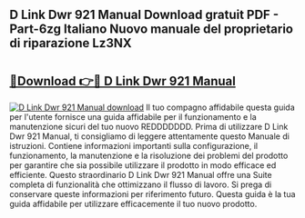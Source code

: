 ## D Link Dwr 921 Manual Download gratuit PDF - Part-6zg Italiano Nuovo manuale del proprietario di riparazione Lz3NX

# <h2><a href="http://dfc7pg.blite.top/?on=D+Link+Dwr+921+Manual">🔗Download 👉🔴 D Link Dwr 921 Manual</a></h2>

[![D Link Dwr 921 Manual download](https://i.imgur.com/lujVjoI.png)](http://dfc7pg.blite.top/?on=D+Link+Dwr+921+Manual)
Il tuo compagno affidabile questa guida per l'utente fornisce una guida affidabile per il funzionamento e la manutenzione sicuri del tuo nuovo REDDDDDDD. Prima di utilizzare D Link Dwr 921 Manual, ti consigliamo di leggere attentamente questo Manuale di istruzioni. Contiene informazioni importanti sulla configurazione, il funzionamento, la manutenzione e la risoluzione dei problemi del prodotto per garantire che sia possibile utilizzare il prodotto in modo efficace ed efficiente. Questo straordinario D Link Dwr 921 Manual offre una Suite completa di funzionalità che ottimizzano il flusso di lavoro. Si prega di conservare queste informazioni per riferimento futuro. Questa guida è la tua guida affidabile per utilizzare efficacemente il tuo nuovo prodotto.
